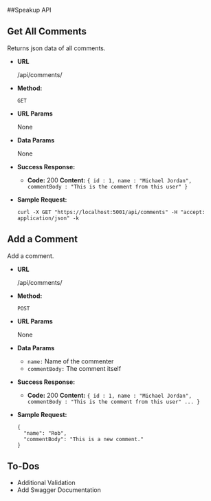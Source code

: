 ##Speakup API

**Get All Comments**
----
  Returns json data of all comments.

* **URL**

  /api/comments/

* **Method:**

  `GET`
  
*  **URL Params**

    None

*  **Data Params**

    None

* **Success Response:**

  * **Code:** 200
    **Content:** `{ id : 1, name : "Michael Jordan", commentBody : "This is the comment from this user" }`
 
* **Sample Request:**

  `curl -X GET "https://localhost:5001/api/comments" -H "accept: application/json" -k`


**Add a Comment**
----
  Add a comment.

* **URL**

  /api/comments/

* **Method:**

  `POST`
  
* **URL Params**

  None

* **Data Params**

  * `name:` Name of the commenter
  * `commentBody:` The comment itself

* **Success Response:**

  * **Code:** 200
    **Content:** `{ id : 1, name : "Michael Jordan", commentBody : "This is the comment from this user" ... }`
 
* **Sample Request:**

  ```
  {
    "name": "Rob",
    "commentBody": "This is a new comment."
  }
  ```


## To-Dos

* Additional Validation
* Add Swagger Documentation